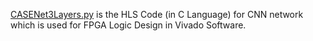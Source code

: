 [CASENet3Layers.py](https://github.com/harisgulzar1/casenet/blob/main/HLS/CASENet3Layers.c) is the HLS Code (in C Language) for CNN network which is used for FPGA Logic Design in Vivado Software.
